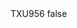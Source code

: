 <?xml version="1.0" encoding="UTF-8"?>
<CustomMetadata xmlns="http://soap.sforce.com/2006/04/metadata">
    <label>TXU956</label>
    <protected>false</protected>
</CustomMetadata>
